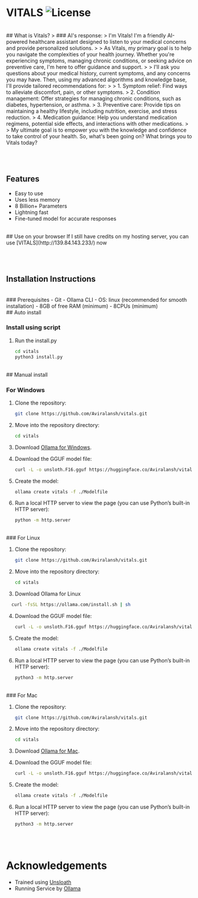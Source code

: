 # VITALS ![License](https://img.shields.io/badge/license-MIT-blue.svg)

<br>
## What is Vitals?
> ### AI's response: 
> I'm Vitals! I'm a friendly AI-powered healthcare assistant designed to listen to your medical concerns and provide personalized solutions.
>
> As Vitals, my primary goal is to help you navigate the complexities of your health journey. Whether you're experiencing symptoms, managing chronic conditions, or seeking advice on preventive care, I'm here to offer guidance and support.
>
> I'll ask you questions about your medical history, current symptoms, and any concerns you may have. Then, using my advanced algorithms and knowledge base, I'll provide tailored recommendations for:
>
> 1. Symptom relief: Find ways to alleviate discomfort, pain, or other symptoms.
> 2. Condition management: Offer strategies for managing chronic conditions, such as diabetes, hypertension, or asthma.
> 3. Preventive care: Provide tips on maintaining a healthy lifestyle, including nutrition, exercise, and stress reduction.
> 4. Medication guidance: Help you understand medication regimens, potential side effects, and interactions with other medications.
>
> My ultimate goal is to empower you with the knowledge and confidence to take control of your health. So, what's been going on? What brings you to Vitals today?

<br><br>
## Features
- Easy to use
- Uses less memory
- 8 Billion+ Parameters
- Lightning fast
- Fine-tuned model for accurate responses

<br>
## Use on your browser
If I still have credits on my hosting server, you can use [VITALS](http://139.84.143.233/) now 

<br><br>
## Installation Instructions
<br>
### Prerequisites
- Git
- Ollama CLI
- OS: linux (recommended for smooth installation)
- 8GB of free RAM (minimum)
- 8CPUs (minimum)

<br>
## Auto install

### Install using script

1. Run the install.py
   ```bash
   cd vitals
   python3 install.py
   ```

<br>
## Manual install

### For Windows

1. Clone the repository:
    ```bash
    git clone https://github.com/Aviralansh/vitals.git
    ```

2. Move into the repository directory:
    ```bash
    cd vitals
    ```

3. Download [Ollama for Windows](https://ollama.com/download/windows).

4. Download the GGUF model file:
    ```bash
    curl -L -o unsloth.F16.gguf https://huggingface.co/Aviralansh/vitals-gguf-16bit/resolve/main/unsloth.F16.gguf
    ```

5. Create the model:
    ```bash
    ollama create vitals -f ./Modelfile
    ```

6. Run a local HTTP server to view the page (you can use Python’s built-in HTTP server):
    ```bash
    python -m http.server
    ```


<br>
### For Linux

1. Clone the repository:
    ```bash
    git clone https://github.com/Aviralansh/vitals.git
    ```

2. Move into the repository directory:
    ```bash
    cd vitals
    ```

3. Download Ollama for Linux
```bash
  curl -fsSL https://ollama.com/install.sh | sh
```

4. Download the GGUF model file:
    ```bash
    curl -L -o unsloth.F16.gguf https://huggingface.co/Aviralansh/vitals-gguf-16bit/resolve/main/unsloth.F16.gguf
    ```

5. Create the model:
    ```bash
    ollama create vitals -f ./Modelfile
    ```

6. Run a local HTTP server to view the page (you can use Python’s built-in HTTP server):
    ```bash
    python3 -m http.server
    ```


<br>
### For Mac

1. Clone the repository:
    ```bash
    git clone https://github.com/Aviralansh/vitals.git
    ```
    
2. Move into the repository directory:
    ```bash
    cd vitals
    ```

3. Download [Ollama for Mac](https://ollama.com/download/mac).

4. Download the GGUF model file:
    ```bash
    curl -L -o unsloth.F16.gguf https://huggingface.co/Aviralansh/vitals-gguf-16bit/resolve/main/unsloth.F16.gguf
    ```

5. Create the model:
    ```bash
    ollama create vitals -f ./Modelfile
    ```

6. Run a local HTTP server to view the page (you can use Python’s built-in HTTP server):
    ```bash
    python3 -m http.server
    ```

<br><br>
# Acknowledgements
- Trained using [Unsloath](https://github.com/unslothai/unsloth)
- Running Service by [Ollama](https://github.com/ollama/ollama)
